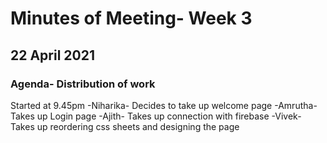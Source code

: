 # Minutes of Meeting- Week 3

## 22 April 2021
 ### Agenda- Distribution of work
 Started at 9.45pm
 -Niharika- Decides to take up welcome page
 -Amrutha- Takes up Login page
 -Ajith- Takes up connection with firebase
 -Vivek- Takes up reordering css sheets and designing the page
